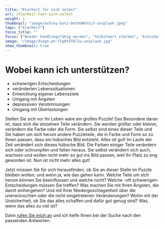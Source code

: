 ```yaml
---
title: "Klarheit für sich selbst"
url: /klarheit-fuer-sich-selbst
weight: 1
thumbnail: "image/ashley-batz-betmVWGYcLY-unsplash.jpeg"
tags: ["klarheit"]
focus_title: ""
focus: ["Wieder handlungsfähig werden", "Selbstwert stärken", "Entscheidungen selbstbewusst treffen", "Innere Kraft wiederfinden", "Agieren statt reagieren"]
image: "/image/diego-ph-fIq0tET6llw-unsplash.jpg"
show_thumbnail: true
---
```


# Wobei kann ich unterstützen?
- schwierigen Entscheidungen
- veränderten Lebenssituationen
- Entwicklung eigener Lebensziele
- Umgang mit Ängsten
- depressiven Verstimmungen
- Umgang mit Überlastungen

Stellen Sie sich vor Ihr Leben wäre ein großes Puzzle!
Das Besondere daran ist, dass sich die einzelnen Teile verändern.
Sie werden größer oder kleiner, verändern die Farbe oder die Form.
Sie selbst sind eines dieser Teile und Sie haben um sich herum andere Puzzleteile, die in Farbe und Form so zu Ihnen passen, dass ein hübsches Bild entsteht.
Alles ist gut!
Im Laufe der Zeit verändert sich dieses hübsche Bild.
Die Farben einiger Teile verändern sich oder schrumpfen und fallen heraus.
Sie selbst verändern sich auch, wachsen und wollen nicht mehr so gut ins Bild passen, weil Ihr Platz zu eng geworden ist.
Nun ist nicht mehr alles gut!

Jetzt müssen Sie für sich herausfinden, ob Sie an dieser Stelle im Puzzle bleiben wollen; und wenn ja, wie das gehen kann.
Welche Teile um sich herum können Sie beeinflussen und welche nicht?
Welche -oft schwierigen- Entscheidungen müssen Sie treffen?
Was machen Sie mit Ihren Ängsten, die damit einhergehen?
Und mit Ihrer Niedergeschlagenheit über die unerwünschten oder die nicht eingetretenen Veränderungen?
Wohin mit der Unsicherheit, ob Sie das alles schaffen und dafür gut genug sind?
Was, wenn das alles zu viel ist?

Dann [rufen Sie mich an](tel:+4912345678) und ich helfe Ihnen bei der Suche nach den passenden Antworten.
